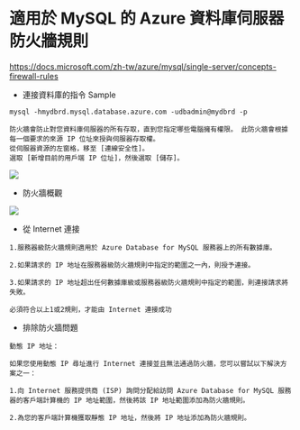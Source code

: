 
# 適用於 MySQL 的 Azure 資料庫伺服器防火牆規則
https://docs.microsoft.com/zh-tw/azure/mysql/single-server/concepts-firewall-rules

* 連接資料庫的指令 Sample
```
mysql -hmydbrd.mysql.database.azure.com -udbadmin@mydbrd -p

```

```
防火牆會防止對您資料庫伺服器的所有存取，直到您指定哪些電腦擁有權限。 此防火牆會根據每一個要求的來源 IP 位址來授與伺服器存取權。
從伺服器資源的左窗格，移至 [連線安全性]。 
選取 [新增目前的用戶端 IP 位址]，然後選取 [儲存]。

```


![](https://docs.microsoft.com/zh-tw/azure/mysql/single-server/media/quickstart-create-mysql-server-database-using-azure-portal/add-current-ip-firewall.png)


* 防火牆概觀

![](https://docs.microsoft.com/zh-tw/azure/mysql/single-server/media/concepts-firewall-rules/1-firewall-concept.png)


* 從 Internet 連接
```
1.服務器級防火牆規則適用於 Azure Database for MySQL 服務器上的所有數據庫。

2.如果請求的 IP 地址在服務器級防火牆規則中指定的範圍之一內，則授予連接。

3.如果請求的 IP 地址超出任何數據庫級或服務器級防火牆規則中指定的範圍，則連接請求將失敗。
```

```
必須符合以上1或2規則，才能由 Internet 連接成功
```


* 排除防火牆問題

```
動態 IP 地址：

如果您使用動態 IP 尋址進行 Internet 連接並且無法通過防火牆，您可以嘗試以下解決方案之一：

1.向 Internet 服務提供商 (ISP) 詢問分配給訪問 Azure Database for MySQL 服務器的客戶端計算機的 IP 地址範圍，然後將該 IP 地址範圍添加為防火牆規則。

2.為您的客戶端計算機獲取靜態 IP 地址，然後將 IP 地址添加為防火牆規則。

```
